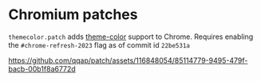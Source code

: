 # Chromium patches

`themecolor.patch` adds [theme-color](https://developer.mozilla.org/en-US/docs/Web/HTML/Element/meta/name/theme-color) support to Chrome. Requires enabling the `#chrome-refresh-2023` flag as of commit id `22be531a`

https://github.com/qqap/patch/assets/116848054/85114779-9495-479f-bacb-00b1f8a6772d

